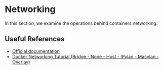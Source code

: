 # Networking

In this section, we examine the operations behind containers networking.



## Useful References

* [Official documentation](https://docs.docker.com/engine/tutorials/networkingcontainers/)
* [Docker Networking Tutorial (Bridge - None - Host - IPvlan - Macvlan - Overlay)](https://www.youtube.com/watch?v=fBRgw5dyBd4)